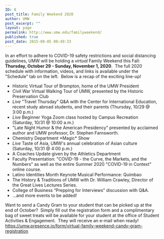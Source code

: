 ```yaml
---
ID: 8
post_title: Family Weekend 2020
author: UMW
post_excerpt: ""
layout: page
permalink: http://www.umw.edu/familyweekend/
published: true
post_date: 2015-08-05 00:49:33
---
```

In an effort to adhere to COVID-19 safety restrictions and social distancing guidelines, UMW will be holding a <em>virtual</em> Family Weekend this Fall: <strong>Thursday, October 29 - Sunday, November 1, 2020</strong>.  The full 2020 schedule with information, videos, and links is available under the "Schedule" tab on the left.  Below is a recap of the exciting line-up!
<ul>
 	<li>Historic Virtual Tour of Brompton, home of the UMW President</li>
 	<li>Civil War Virtual Walking Tour of UMW, presented by the Historic Preservation Club</li>
 	<li><em>Live</em> "Travel Thursday" Q&amp;A with the Center for International Education, recent study abroad students, and their parents (Thursday, 10/29 @ 3:00 p.m.)</li>
 	<li><em>Live</em> Beginner Yoga Zoom class hosted by Campus Recreation (Saturday, 10/31 @ 10:00 a.m.)</li>
 	<li style="text-align: left">"Late Night Humor &amp; the American Presidency" presented by acclaimed author and UMW professor, Dr. Stephen Farnsworth.</li>
 	<li>Chemistry Department *Magic* Show</li>
 	<li><em>Live</em> Taste of Asia, UMW's annual celebration of Asian culture  (Saturday, 10/31 @ 4:00 p.m.)</li>
 	<li>A Coaches Update given by the Athletics Department</li>
 	<li>Faculty Presentation: "COVID-19 - the Curve, the Markets, and the Numbers" as well as the entire Summer 2020 "COVID-19 in Context" online course.</li>
 	<li>Latino Identities Month Keynote Musical Performance: Quimbao</li>
 	<li>The History &amp; Traditions of UMW with Dr. William Crawley, Director of the Great Lives Lectures Series.</li>
 	<li>College of Business “Prepping for Interviews” discussion with Q&amp;A.</li>
 	<li>...and more events to be added!</li>
</ul>
Want to send a Candy Gram to your student that can be picked up at the end of October?  Simply fill out the registration form and a complimentary bag of sweet treats will be available for your student at the office of Student Activities &amp; Engagement.  They will receive an e-mail when ready!  <a href="https://umw.presence.io/form/virtual-family-weekend-candy-gram-registration">https://umw.presence.io/form/virtual-family-weekend-candy-gram-registration</a>

&nbsp;